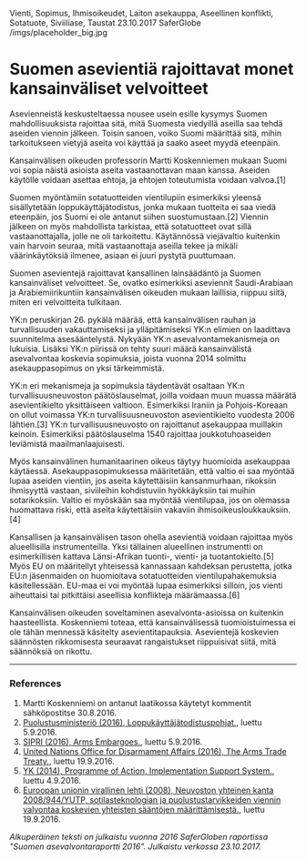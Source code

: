Vienti, Sopimus, Ihmisoikeudet, Laiton asekauppa, Aseellinen konflikti, Sotatuote, Siviiliase, Taustat
23.10.2017
SaferGlobe
/imgs/placeholder_big.jpg


# Suomen asevientiä rajoittavat monet kansainväliset velvoitteet

Asevienneistä keskusteltaessa nousee usein esille kysymys Suomen mahdollisuuksista rajoittaa sitä, mitä Suomesta viedyillä aseilla saa tehdä aseiden viennin jälkeen. Toisin sanoen, voiko Suomi määrittää sitä, mihin tarkoitukseen vietyjä aseita voi käyttää ja saako aseet myydä eteenpäin.

Kansainvälisen oikeuden professorin Martti Koskenniemen mukaan Suomi voi sopia näistä asioista aseita vastaanottavan maan kanssa. Aseiden käytölle voidaan asettaa ehtoja, ja ehtojen toteutumista voidaan valvoa.[1]

Suomen myöntämiin sotatuotteiden vientilupiin esimerkiksi yleensä sisällytetään loppukäyttäjätodistus, jonka mukaan tuotteita ei saa viedä eteenpäin, jos Suomi ei ole antanut siihen suostumustaan.[2] Viennin jälkeen on myös mahdollista tarkistaa, että sotatuotteet ovat sillä vastaanottajalla, jolle ne oli tarkoitettu. Käytännössä viejävaltio kuitenkin vain harvoin seuraa, mitä vastaanottaja aseilla tekee ja mikäli väärinkäytöksiä ilmenee, asiaan ei juuri pystytä puuttumaan.

Suomen asevientejä rajoittavat kansallinen lainsäädäntö ja Suomen kansainväliset velvoitteet. Se, ovatko esimerkiksi aseviennit Saudi-Arabiaan ja Arabiemiirikuntiin kansainvälisen oikeuden mukaan laillisia, riippuu siitä, miten eri velvoitteita tulkitaan.

YK:n peruskirjan 26. pykälä määrää, että kansainvälisen rauhan ja turvallisuuden vakauttamiseksi ja ylläpitämiseksi YK:n elimien on laadittava suunnitelma asesääntelystä. Nykyään YK:n asevalvontamekanismeja on lukuisia. Lisäksi YK:n piirissä on tehty suuri määrä kansainvälistä asevalvontaa koskevia sopimuksia, joista vuonna 2014 solmittu asekauppasopimus on yksi tärkeimmistä.

YK:n eri mekanismeja ja sopimuksia täydentävät osaltaan YK:n turvallisuusneuvoston päätöslauselmat, joilla voidaan muun muassa määrätä asevientikielto yksittäiseen valtioon. Esimerkiksi Iraniin ja Pohjois-Koreaan on ollut voimassa YK:n turvallisuusneuvoston asevientikielto vuodesta 2006 lähtien.[3] YK:n turvallisuusneuvosto on rajoittanut asekauppaa muillakin keinoin. Esimerkiksi päätöslauselma 1540 rajoittaa joukkotuhoaseiden leviämistä maailmanlaajuisesti.

Myös kansainvälinen humanitaarinen oikeus täytyy huomioida asekauppaa käytäessä. Asekauppasopimuksessa määritetään, että valtio ei saa myöntää lupaa aseiden vientiin, jos aseita käytettäisiin kansanmurhaan, rikoksiin ihmisyyttä vastaan, siviileihin kohdistuviin hyökkäyksiin tai muihin sotarikoksiin. Valtio ei myöskään saa myöntää vientilupaa, jos on olemassa huomattava riski, että aseita käytettäisiin vakaviin ihmisoikeusloukkauksiin.[4]

Kansallisen ja kansainvälisen tason ohella asevientiä voidaan rajoittaa myös alueellisilla instrumenteilla. Yksi tällainen alueellinen instrumentti on esimerkillisen kattava Länsi-Afrikan tuonti-, vienti- ja tuotantokielto.[5] Myös EU on määritellyt yhteisessä kannassaan kahdeksan perustetta, jotka EU:n jäsenmaiden on huomioitava sotatuotteiden vientilupahakemuksia käsitellessään. EU-maa ei voi myöntää lupaa esimerkiksi silloin, jos vienti aiheuttaisi tai pitkittäisi aseellisia konflikteja määrämaassa.[6]

Kansainvälisen oikeuden soveltaminen asevalvonta-asioissa on kuitenkin haasteellista. Koskenniemi toteaa, että kansainvälisessä tuomioistuimessa ei ole tähän mennessä käsitelty asevientitapauksia. Asevientejä koskevien säännösten rikkomisesta seuraavat rangaistukset riippuisivat siitä, mitä säännöksiä on rikottu.

***

### References

1. Martti Koskenniemi on antanut laatikossa käytetyt kommentit sähköpostitse 30.8.2016.
2. [Puolustusministeriö (2016), Loppukäyttäjätodistuspohjat.](http://www.defmin.fi/tehtavat_ja_toiminta/puolustushallinnon_voimavarat/puolustustarvikkeiden_vienti_siirto_kauttakuljetus_ja_valitys/lomakkeet/loppukayttajatodistuspohjat), luettu 5.9.2016.
3. [SIPRI (2016), Arms Embargoes.](https://sipri.org/databases/embargoes), luettu 5.9.2016.
4. [United Nations Office for Disarmament Affairs (2016), The Arms Trade Treaty.](https://unoda-web.s3-accelerate.amazonaws.com/wp-content/uploads/2013/06/English7.pdf), luettu 19.9.2016.
5. [YK (2014), Programme of Action, Implementation Support System.](http://www.poa-iss.org/RegionalOrganizations/7.aspx), luettu 4.9.2016.
6. [Euroopan unionin virallinen lehti (2008), Neuvoston yhteinen kanta 2008/944/YUTP, sotilasteknologian ja puolustustarvikkeiden viennin valvontaa koskevien yhteisten sääntöjen määrittämisestä.](http://eur-lex.europa.eu/legal-content/FI/TXT/PDF/?uri=CELEX:32008E0944&from=FI), luettu 19.9.2016.

*Alkuperäinen teksti on julkaistu vuonna 2016 SaferGloben raportissa "Suomen asevalvontaraportti 2016".
Julkaistu verkossa 23.10.2017.*